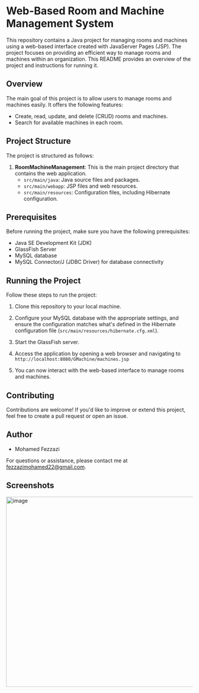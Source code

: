# Web-Based Room and Machine Management System

This repository contains a Java project for managing rooms and machines using a web-based interface created with JavaServer Pages (JSP). The project focuses on providing an efficient way to manage rooms and machines within an organization. This README provides an overview of the project and instructions for running it.

## Overview

The main goal of this project is to allow users to manage rooms and machines easily. It offers the following features:

- Create, read, update, and delete (CRUD) rooms and machines.
- Search for available machines in each room.

## Project Structure

The project is structured as follows:

1. **RoomMachineManagement**: This is the main project directory that contains the web application.
   - `src/main/java`: Java source files and packages.
   - `src/main/webapp`: JSP files and web resources.
   - `src/main/resources`: Configuration files, including Hibernate configuration.

## Prerequisites

Before running the project, make sure you have the following prerequisites:

- Java SE Development Kit (JDK)
- GlassFish Server
- MySQL database
- MySQL Connector/J (JDBC Driver) for database connectivity

## Running the Project

Follow these steps to run the project:

1. Clone this repository to your local machine.

2. Configure your MySQL database with the appropriate settings, and ensure the configuration matches what's defined in the Hibernate configuration file (`src/main/resources/hibernate.cfg.xml`).

3. Start the GlassFish server.

4. Access the application by opening a web browser and navigating to `http://localhost:8080/GMachine/machines.jsp`

5. You can now interact with the web-based interface to manage rooms and machines.

## Contributing

Contributions are welcome! If you'd like to improve or extend this project, feel free to create a pull request or open an issue.

## Author

- Mohamed Fezzazi

For questions or assistance, please contact me at fezzazimohamed22@gmail.com.

## Screenshots
<img width="512" alt="image" src="https://github.com/MaskedFezz/TpJSPServlet/assets/130797834/a0ef975d-5f27-4f39-b529-4a9c5e4f7e9c">

